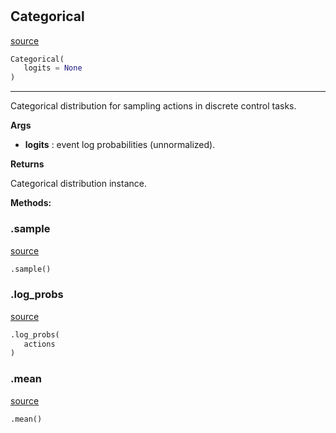 #


## Categorical
[source](https://github.com/RLE-Foundation/Hsuanwu/blob/main/hsuanwu/xplore/distribution/categorical.py/#L6)
```python 
Categorical(
   logits = None
)
```


---
Categorical distribution for sampling actions in discrete control tasks.

**Args**

* **logits**  : event log probabilities (unnormalized).


**Returns**

Categorical distribution instance.


**Methods:**


### .sample
[source](https://github.com/RLE-Foundation/Hsuanwu/blob/main/hsuanwu/xplore/distribution/categorical.py/#L18)
```python
.sample()
```


### .log_probs
[source](https://github.com/RLE-Foundation/Hsuanwu/blob/main/hsuanwu/xplore/distribution/categorical.py/#L21)
```python
.log_probs(
   actions
)
```


### .mean
[source](https://github.com/RLE-Foundation/Hsuanwu/blob/main/hsuanwu/xplore/distribution/categorical.py/#L31)
```python
.mean()
```


